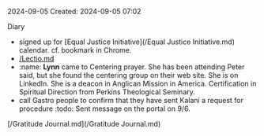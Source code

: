 2024-09-05
Created: 2024-09-05 07:02

Diary 
- signed up for [Equal Justice Initiative](/Equal Justice Initiative.md) calendar. cf. bookmark in Chrome.
- [/Lectio.md](/Lectio.md)
- :name: **Lynn** came to Centering prayer. She has been attending Peter said, but she found the centering group on their web site. She is on LinkedIn. She is a deacon in Anglican Mission in America. Certification in Spiritual Direction from Perkins Theological Seminary.
- call Gastro people to confirm that they have sent Kalani a request for procedure :todo: Sent message on the portal on 9/6.

[/Gratitude Journal.md](/Gratitude Journal.md)

